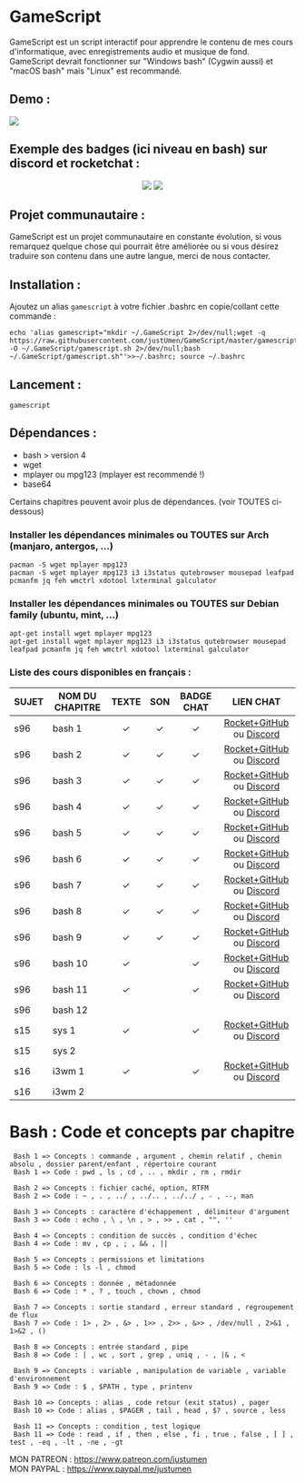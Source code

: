 # GameScript

GameScript est un script interactif pour apprendre le contenu de mes cours d'informatique, avec enregistrements audio et musique de fond.  
GameScript devrait fonctionner sur "Windows bash" (Cygwin aussi) et "macOS bash" mais "Linux" est recommandé.  

## Demo :

<img src="https://cdn.rawgit.com/justUmen/GameScript/master/GS_usage.svg">

## Exemple des badges (ici niveau en bash) sur discord et rocketchat :

<p align="center">
	<img src="https://cdn.rawgit.com/justUmen/GameScript/master/discord.png">
	<img src="https://cdn.rawgit.com/justUmen/GameScript/master/rocket.png">
</p>

## Projet communautaire :

GameScript est un projet communautaire en constante évolution, si vous remarquez quelque chose qui pourrait être améliorée ou si vous désirez traduire son contenu dans une autre langue, merci de nous contacter.

## Installation :

Ajoutez un alias `gamescript` à votre fichier .bashrc en copie/collant cette commande :

    echo 'alias gamescript="mkdir ~/.GameScript 2>/dev/null;wget -q https://raw.githubusercontent.com/justUmen/GameScript/master/gamescript.sh -O ~/.GameScript/gamescript.sh 2>/dev/null;bash ~/.GameScript/gamescript.sh"'>>~/.bashrc; source ~/.bashrc

## Lancement :

    gamescript

## Dépendances :

* bash > version 4
* wget
* mplayer ou mpg123 (mplayer est recommendé !)
* base64

Certains chapitres peuvent avoir plus de dépendances. (voir TOUTES ci-dessous)

### Installer les dépendances minimales ou TOUTES sur Arch (manjaro, antergos, ...)

    pacman -S wget mplayer mpg123
    pacman -S wget mplayer mpg123 i3 i3status qutebrowser mousepad leafpad pcmanfm jq feh wmctrl xdotool lxterminal galculator

### Installer les dépendances minimales ou TOUTES sur Debian family (ubuntu, mint, ...)

    apt-get install wget mplayer mpg123
	apt-get install wget mplayer mpg123 i3 i3status qutebrowser mousepad leafpad pcmanfm jq feh wmctrl xdotool lxterminal galculator

### Liste des cours disponibles en français :

|SUJET|NOM DU CHAPITRE|TEXTE|SON|BADGE CHAT|LIEN CHAT|
|---------|---------|:-----:|:-----:|:-----:|:-----:|
|s96|bash 1|✓|✓|✓|[Rocket+GitHub](https://rocket.bjornulf.org) ou [Discord](https://discord.gg/25eRgvD)|
|s96|bash 2|✓|✓|✓|[Rocket+GitHub](https://rocket.bjornulf.org) ou [Discord](https://discord.gg/25eRgvD)|
|s96|bash 3|✓|✓|✓|[Rocket+GitHub](https://rocket.bjornulf.org) ou [Discord](https://discord.gg/25eRgvD)|
|s96|bash 4|✓|✓|✓|[Rocket+GitHub](https://rocket.bjornulf.org) ou [Discord](https://discord.gg/25eRgvD)|
|s96|bash 5|✓|✓|✓|[Rocket+GitHub](https://rocket.bjornulf.org) ou [Discord](https://discord.gg/25eRgvD)|
|s96|bash 6|✓|✓|✓|[Rocket+GitHub](https://rocket.bjornulf.org) ou [Discord](https://discord.gg/25eRgvD)|
|s96|bash 7|✓|✓|✓|[Rocket+GitHub](https://rocket.bjornulf.org) ou [Discord](https://discord.gg/25eRgvD)|
|s96|bash 8|✓|✓|✓|[Rocket+GitHub](https://rocket.bjornulf.org) ou [Discord](https://discord.gg/25eRgvD)|
|s96|bash 9|✓|✓|✓|[Rocket+GitHub](https://rocket.bjornulf.org) ou [Discord](https://discord.gg/25eRgvD)|
|s96|bash 10|✓||✓|[Rocket+GitHub](https://rocket.bjornulf.org) ou [Discord](https://discord.gg/25eRgvD)|
|s96|bash 11|✓||✓|[Rocket+GitHub](https://rocket.bjornulf.org) ou [Discord](https://discord.gg/25eRgvD)|
|s96|bash 12|||||
|s15|sys 1|✓||✓|[Rocket+GitHub](https://rocket.bjornulf.org) ou [Discord](https://discord.gg/25eRgvD)|
|s15|sys 2|||||
|s16|i3wm 1|✓||✓|[Rocket+GitHub](https://rocket.bjornulf.org) ou [Discord](https://discord.gg/25eRgvD)|
|s16|i3wm 2|||||

# Bash : Code et concepts par chapitre

     Bash 1 => Concepts : commande , argument , chemin relatif , chemin absolu , dossier parent/enfant , répertoire courant
     Bash 1 => Code : pwd , ls , cd , .. , mkdir , rm , rmdir

     Bash 2 => Concepts : fichier caché, option, RTFM
     Bash 2 => Code : ~ , . , ../ , ../.. , ../../ , - , --, man

     Bash 3 => Concepts : caractère d'échappement , délimiteur d'argument
     Bash 3 => Code : echo , \ , \n , > , >> , cat , "", ''

     Bash 4 => Concepts : condition de succès , condition d'échec
     Bash 4 => Code : mv , cp , ; , && , ||

     Bash 5 => Concepts : permissions et limitations
     Bash 5 => Code : ls -l , chmod

     Bash 6 => Concepts : donnée , métadonnée
     Bash 6 => Code : * , ? , touch , chown , chmod

     Bash 7 => Concepts : sortie standard , erreur standard , regroupement de flux
     Bash 7 => Code : 1> , 2> , &> , 1>> , 2>> , &>> , /dev/null , 2>&1 , 1>&2 , ()

     Bash 8 => Concepts : entrée standard , pipe
     Bash 8 => Code : | , wc , sort , grep , uniq , - , |& , <

     Bash 9 => Concepts : variable , manipulation de variable , variable d'environnement
     Bash 9 => Code : $ , $PATH , type , printenv

     Bash 10 => Concepts : alias , code retour (exit status) , pager
     Bash 10 => Code : alias , $PAGER , tail , head , $? , source , less

     Bash 11 => Concepts : condition , test logique
     Bash 11 => Code : read , if , then , else , fi , true , false , [ ] , test , -eq , -lt , -ne , -gt


MON PATREON : https://www.patreon.com/justumen  
MON PAYPAL : https://www.paypal.me/justumen  
